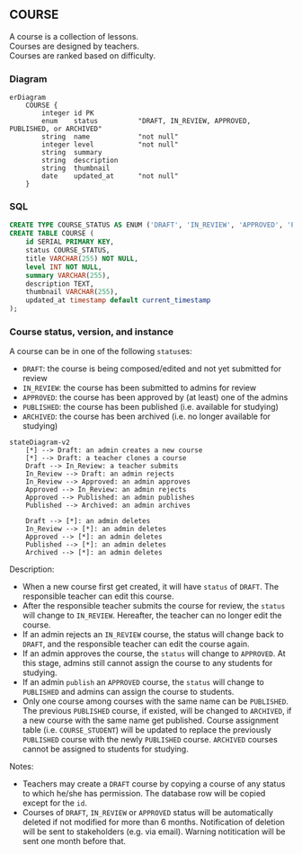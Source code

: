 ## COURSE

A course is a collection of lessons.  
Courses are designed by teachers.  
Courses are ranked based on difficulty.

### Diagram

```mermaid
erDiagram
    COURSE {
        integer id PK
        enum    status          "DRAFT, IN_REVIEW, APPROVED, PUBLISHED, or ARCHIVED"
        string  name            "not null"
        integer level           "not null"
        string  summary
        string  description
        string  thumbnail
        date    updated_at      "not null"
    }
```

### SQL

```sql
CREATE TYPE COURSE_STATUS AS ENUM ('DRAFT', 'IN_REVIEW', 'APPROVED', 'PUBLISHED', 'ARCHIVED');
CREATE TABLE COURSE (
    id SERIAL PRIMARY KEY,
    status COURSE_STATUS,
    title VARCHAR(255) NOT NULL,
    level INT NOT NULL,
    summary VARCHAR(255),
    description TEXT,
    thumbnail VARCHAR(255),
    updated_at timestamp default current_timestamp
);
```

### Course status, version, and instance

A course can be in one of the following `status`es:

- `DRAFT`: the course is being composed/edited and not yet submitted for review
- `IN_REVIEW`: the course has been submitted to admins for review
- `APPROVED`: the course has been approved by (at least) one of the admins
- `PUBLISHED`: the course has been published (i.e. available for studying)
- `ARCHIVED`: the course has been archived (i.e. no longer available for studying)

```mermaid
stateDiagram-v2
    [*] --> Draft: an admin creates a new course
    [*] --> Draft: a teacher clones a course
    Draft --> In_Review: a teacher submits
    In_Review --> Draft: an admin rejects
    In_Review --> Approved: an admin approves
    Approved --> In_Review: an admin rejects
    Approved --> Published: an admin publishes
    Published --> Archived: an admin archives

    Draft --> [*]: an admin deletes
    In_Review --> [*]: an admin deletes
    Approved --> [*]: an admin deletes
    Published --> [*]: an admin deletes
    Archived --> [*]: an admin deletes
```

Description:

- When a new course first get created, it will have `status` of `DRAFT`. The responsible teacher can edit this course.
- After the responsible teacher submits the course for review, the `status` will change to `IN_REVIEW`. Hereafter, the teacher can no longer edit the course.
- If an admin rejects an `IN_REVIEW` course, the status will change back to `DRAFT`, and the responsible teacher can edit the course again.
- If an admin approves the course, the `status` will change to `APPROVED`. At this stage, admins still cannot assign the course to any students for studying.
- If an admin `publish` an `APPROVED` course, the `status` will change to `PUBLISHED` and admins can assign the course to students.
- Only one course among courses with the same name can be `PUBLISHED`. The previous `PUBLISHED` course, if existed, will be changed to `ARCHIVED`, if a new course with the same name get published. Course assignment table (i.e. `COURSE_STUDENT`) will be updated to replace the previously `PUBLISHED` course with the newly `PUBLISHED` course. `ARCHIVED` courses cannot be assigned to students for studying.

Notes:

- Teachers may create a `DRAFT` course by copying a course of any status to which he/she has permission. The database row will be copied except for the `id`.
- Courses of `DRAFT`, `IN_REVIEW` or `APPROVED` status will be automatically deleted if not modified for more than 6 months. Notification of deletion will be sent to stakeholders (e.g. via email). Warning notitication will be sent one month before that.
